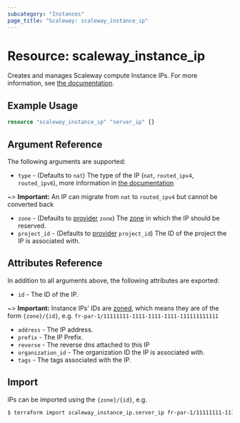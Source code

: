 ```yaml
---
subcategory: "Instances"
page_title: "Scaleway: scaleway_instance_ip"
---
```


# Resource: scaleway_instance_ip

Creates and manages Scaleway compute Instance IPs. For more information, see [the documentation](https://www.scaleway.com/en/developers/api/instance/#path-ips-list-all-flexible-ips).

## Example Usage

```terraform
resource "scaleway_instance_ip" "server_ip" {}
```

## Argument Reference

The following arguments are supported:

- `type` - (Defaults to `nat`) The type of the IP (`nat`, `routed_ipv4`, `routed_ipv6`), more information in [the documentation](https://www.scaleway.com/en/docs/compute/instances/api-cli/using-routed-ips/)

~> **Important:** An IP can migrate from `nat` to `routed_ipv4` but cannot be converted back

- `zone` - (Defaults to [provider](../index.md#zone) `zone`) The [zone](../guides/regions_and_zones.md#zones) in which the IP should be reserved.
- `project_id` - (Defaults to [provider](../index.md#project_id) `project_id`) The ID of the project the IP is associated with.

## Attributes Reference

In addition to all arguments above, the following attributes are exported:

- `id` - The ID of the IP.

~> **Important:** Instance IPs' IDs are [zoned](../guides/regions_and_zones.md#resource-ids), which means they are of the form `{zone}/{id}`, e.g. `fr-par-1/11111111-1111-1111-1111-111111111111`

- `address` - The IP address.
- `prefix` - The IP Prefix.
- `reverse` - The reverse dns attached to this IP
- `organization_id` - The organization ID the IP is associated with.
- `tags` - The tags associated with the IP.

## Import

IPs can be imported using the `{zone}/{id}`, e.g.

```bash
$ terraform import scaleway_instance_ip.server_ip fr-par-1/11111111-1111-1111-1111-111111111111
```
